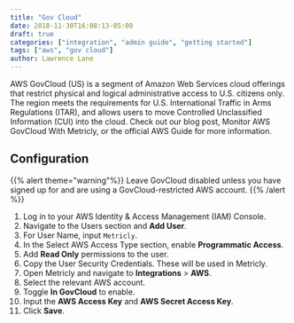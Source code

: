 ```yaml
---
title: "Gov Cloud"
date: 2018-11-30T16:08:13-05:00
draft: true
categories: ["integration", "admin guide", "getting started"]
tags: ["aws", "gov cloud"]
author: Lawrence Lane
---
```

AWS GovCloud (US) is a segment of Amazon Web Services cloud offerings that restrict physical and logical administrative access to U.S. citizens only. The region meets the requirements for U.S. International Traffic in Arms Regulations (ITAR), and allows users to move Controlled Unclassified Information (CUI) into the cloud. Check out our blog post, Monitor AWS GovCloud With Metricly, or the official AWS Guide for more information.

## Configuration

{{% alert theme="warning"%}} Leave GovCloud disabled unless you have signed up for and are using a GovCloud-restricted AWS account. {{% /alert %}}

1. Log in to your AWS Identity & Access Management (IAM) Console.
2. Navigate to the Users section and **Add User**.
3. For User Name, input `Metricly`.
4. In the Select AWS Access Type section, enable **Programmatic Access**.
5. Add **Read Only** permissions to the user.
6. Copy the User Security Credentials. These will be used in Metricly.
7. Open Metricly and navigate to **Integrations** > **AWS**.
8. Select the relevant AWS account.
9. Toggle **In GovCloud** to enable.
10. Input the **AWS Access Key** and **AWS Secret Access Key**.
11. Click **Save**.

